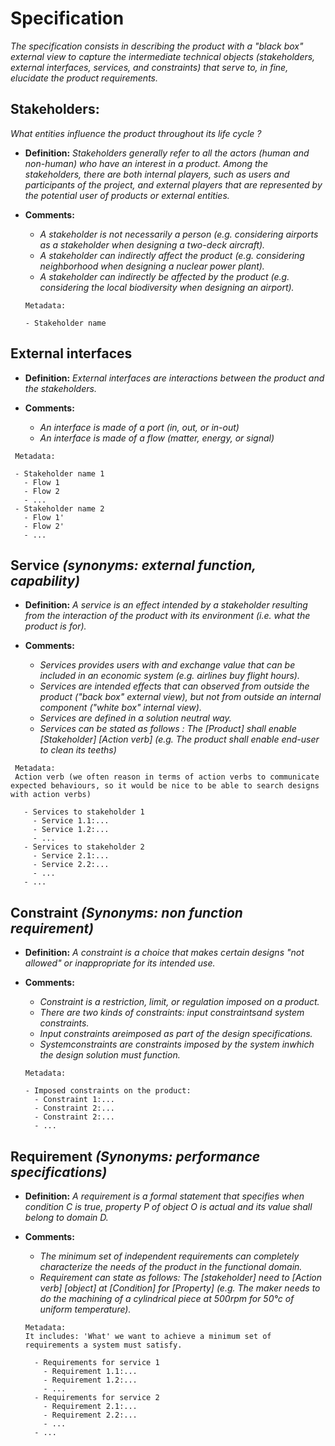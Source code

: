 # **Specification**

*The specification consists in describing the product with a "black box" external view to capture the intermediate technical objects (stakeholders, external interfaces, services, and constraints) that serve to, *in fine*, elucidate the product requirements.* 

## **Stakeholders:**
*What entities influence the product throughout its life cycle ?*

- **Definition:** *Stakeholders generally refer to all the actors (human and non-human) who have an interest in a product. Among the stakeholders, there are both internal players, such as users and participants of the project, and external players that are represented by the potential user of products or external entities.*

- **Comments:**

  - *A stakeholder is not necessarily a person (e.g. considering airports as a stakeholder when designing a two-deck aircraft).*
  - *A stakeholder can indirectly affect the product (e.g. considering neighborhood when designing a nuclear power plant).*
  - *A stakeholder can indirectly be affected by the product (e.g. considering the local biodiversity when designing an airport).*

  ```
  Metadata:
  
  - Stakeholder name
  ```

## **External interfaces**

- **Definition:**  *External interfaces are interactions between the product and the stakeholders.*

- **Comments:**
  - *An interface is made of a port (in, out, or in-out)*
  - *An interface is made of a flow (matter, energy, or signal)*
  
 ```
  Metadata:
  
  - Stakeholder name 1
    - Flow 1
    - Flow 2
    - ...
  - Stakeholder name 2
    - Flow 1'
    - Flow 2'
    - ...
  ```

## Service *(synonyms: external function, capability)* 

- **Definition:** *A service is an effect intended by a stakeholder resulting from the interaction of the product with its environment (i.e. what the  product is for).*

- **Comments:**
  - *Services provides users with and exchange value that can be included in an economic system (e.g. airlines buy flight hours).*
  - *Services are intended effects that can observed from outside the product ("back box" external view), but not from outside an internal component ("white box" internal view).*
  - *Services are defined in a solution neutral way.*
  - *Services can be stated as follows : The [Product] shall enable [Stakeholder] [Action verb] (e.g. The product shall enable end-user to clean its teeths)*
  
 ```
  Metadata:
  Action verb (we often reason in terms of action verbs to communicate expected behaviours, so it would be nice to be able to search designs with action verbs)
  
    - Services to stakeholder 1
      - Service 1.1:...
      - Service 1.2:...
      - ...
    - Services to stakeholder 2
      - Service 2.1:...
      - Service 2.2:...
      - ...
    - ...
  ```
  
## Constraint *(Synonyms: non function requirement)*

- **Definition:**  *A constraint is a choice that makes certain designs "not allowed" or inappropriate for its intended use.*

- **Comments:**

  - *Constraint is a restriction, limit, or regulation imposed on a product.*
  - *There are two kinds of constraints: input constraintsand system constraints.* 
   - *Input constraints areimposed as part of the design specifications.*
   - *Systemconstraints are constraints imposed by the system inwhich the design solution must function.*
    
 
   ```
  Metadata: 
  
  - Imposed constraints on the product:
     - Constraint 1:...
     - Constraint 2:...
     - Constraint 2:...
     - ...
  ```

## Requirement *(Synonyms: performance specifications)*

- **Definition:** *A requirement is a formal statement that specifies when condition C is true, property P of object O is actual and its value shall belong  to domain D.*

- **Comments:**
  -  *The minimum set of independent requirements can completely characterize the needs of the product in the functional domain.*
  -  *Requirement can state as follows: The [stakeholder] need to [Action verb] [object] at [Condition] for [Property]   (e.g. The maker needs to do the machining of a cylindrical piece at 500rpm for 50°c of uniform temperature).* 
  
  ```
  Metadata:
  It includes: 'What' we want to achieve a minimum set of requirements a system must satisfy.
  
    - Requirements for service 1
      - Requirement 1.1:...
      - Requirement 1.2:...
      - ...
    - Requirements for service 2
      - Requirement 2.1:...
      - Requirement 2.2:...
      - ...
    - ...
  ```
